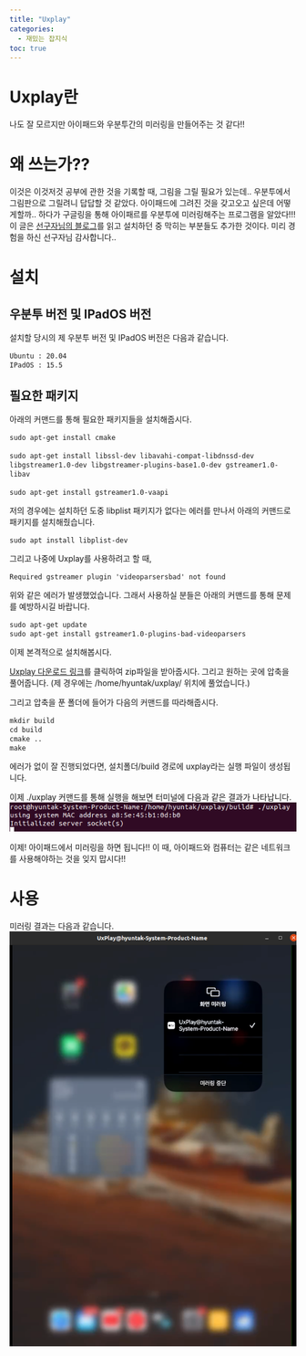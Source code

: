 ```yaml
---
title: "Uxplay"
categories:
  - 재밌는 잡지식
toc: true
---
```


# Uxplay란

나도 잘 모르지만 아이패드와 우분투간의 미러링을 만들어주는 것 같다!!

# 왜 쓰는가??

이것은 이것저것 공부에 관한 것을 기록할 때, 그림을 그릴 필요가 있는데.. 우분투에서 그림판으로 그릴려니 답답할 것 같았다. 
아이패드에 그려진 것을 갖고오고 싶은데 어떻게할까.. 하다가 구글링을 통해 아이패르를 우분투에 미러링해주는 프로그램을 알았다!!!
이 글은 [선구자님의 블로그](https://dfso2222.tistory.com/76)를 읽고 설치하던 중 막히는 부분들도 추가한 것이다. 미리 경험을 하신 선구자님 감사합니다..

# 설치

## 우분투 버전 및 IPadOS 버전
설치할 당시의 제 우분투 버전 및 IPadOS 버전은 다음과 같습니다.
```vim
Ubuntu : 20.04
IPadOS : 15.5
```

## 필요한 패키지
아래의 커맨드를 통해 필요한 패키지들을 설치해줍시다.
```commandline
sudo apt-get install cmake

sudo apt-get install libssl-dev libavahi-compat-libdnssd-dev libgstreamer1.0-dev libgstreamer-plugins-base1.0-dev gstreamer1.0-libav

sudo apt-get install gstreamer1.0-vaapi 
```

저의 경우에는 설치하던 도중 libplist 패키지가 없다는 에러를 만나서 아래의 커맨드로 패키지를 설치해줬습니다.
```commandline
sudo apt install libplist-dev
```
그리고 나중에 Uxplay를 사용하려고 할 때, 
```commandline
Required gstreamer plugin 'videoparsersbad' not found
```
위와 같은 에러가 발생했었습니다. 그래서 사용하실 분들은 아래의 커맨드를 통해 문제를 예방하시길 바랍니다.
```commandline
sudo apt-get update
sudo apt-get install gstreamer1.0-plugins-bad-videoparsers
```

이제 본격적으로 설치해봅시다.

[Uxplay 다운로드 링크](https://github.com/antimof/UxPlay)를 클릭하여 zip파일을 받아줍시다.
그리고 원하는 곳에 압축을 풀어줍니다. (제 경우에는 /home/hyuntak/uxplay/ 위치에 풀었습니다.)

그리고 압축을 푼 폴더에 들어가 다음의 커맨드를 따라해줍시다.
```commandline
mkdir build
cd build
cmake ..
make
```

에러가 없이 잘 진행되었다면, 설치폴더/build 경로에 uxplay라는 실행 파일이 생성됩니다.

이제 ./uxplay 커맨드를 통해 실행을 해보면 터미널에 다음과 같은 결과가 나타납니다.
![./uxplay](./images/Uxplay/uxplay_run.png)

이제! 아이패드에서 미러링을 하면 됩니다!! 이 때, 아이패드와 컴퓨터는 같은 네트워크를 사용해야하는 것을 잊지 맙시다!! 

# 사용

미러링 결과는 다음과 같습니다.
![미러링결과](./images/Uxplay/미러링.png)

